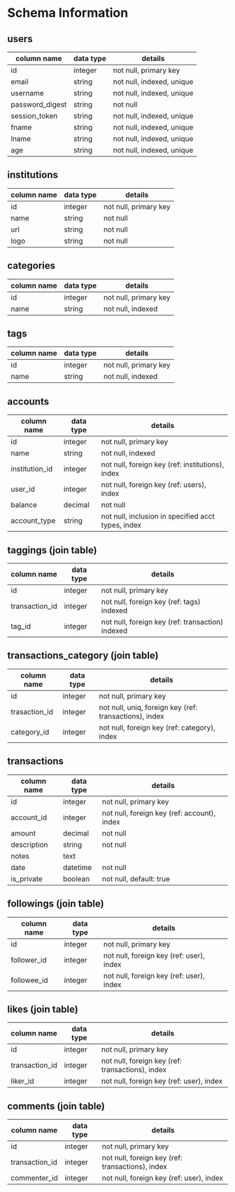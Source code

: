 # Schema Information

## users
column name     | data type | details
----------------|-----------|-----------------------
id              | integer   | not null, primary key
email           | string    | not null, indexed, unique
username        | string    | not null, indexed, unique
password_digest | string    | not null
session_token   | string    | not null, indexed, unique
fname           | string    | not null, indexed, unique
lname           | string    | not null, indexed, unique
age             | string    | not null, indexed, unique

## institutions
column name | data type | details
------------|-----------|-----------------------
id          | integer   | not null, primary key
name        | string    | not null
url         | string    | not null
logo        | string    | not null

## categories
column name    | data type | details
---------------|-----------|--------------------
id             | integer   | not null, primary key
name           | string    | not null, indexed

## tags
column name    | data type | details
---------------|-----------|--------------------
id             | integer   | not null, primary key
name           | string    | not null, indexed

## accounts
column name    | data type | details
---------------|-----------|--------------------
id             | integer   | not null, primary key
name           | string    | not null, indexed
institution_id | integer   | not null, foreign key (ref: institutions), index
user_id        | integer   | not null, foreign key (ref: users), index
balance        | decimal   | not null
account_type   | string    | not null, inclusion in specified acct types, index

## taggings (join table)
column name    | data type | details
---------------|-----------|--------------------
id             | integer   | not null, primary key
transaction_id | integer   | not null, foreign key (ref: tags) indexed
tag_id         | integer   | not null, foreign key (ref: transaction) indexed

## transactions_category (join table)
column name     | data type | details
----------------|-----------|--------------------
id              | integer   | not null, primary key
trasaction_id   | integer   | not null, uniq, foreign key (ref: transactions), index
category_id     | integer   | not null, foreign key (ref: category), index


## transactions
column name | data type | details
------------|-----------|-----------------------
id          | integer   | not null, primary key
account_id  | integer   | not null, foreign key (ref: account), index
amount      | decimal   | not null
description | string    | not null
notes       | text      |
date        | datetime  | not null
is_private  | boolean   | not null, default: true

## followings (join table)
column name    | data type | details
---------------|-----------|--------------------
id             | integer   | not null, primary key
follower_id    | integer   | not null, foreign key (ref: user), index
followee_id    | integer   | not null, foreign key (ref: user), index

## likes (join table)
column name    | data type | details
---------------|-----------|--------------------
id             | integer   | not null, primary key
transaction_id | integer   | not null, foreign key (ref: transactions), index
liker_id       | integer   | not null, foreign key (ref: user), index

## comments (join table)
column name    | data type | details
---------------|-----------|--------------------
id             | integer   | not null, primary key
transaction_id | integer   | not null, foreign key (ref: transactions), index
commenter_id   | integer   | not null, foreign key (ref: user), index
